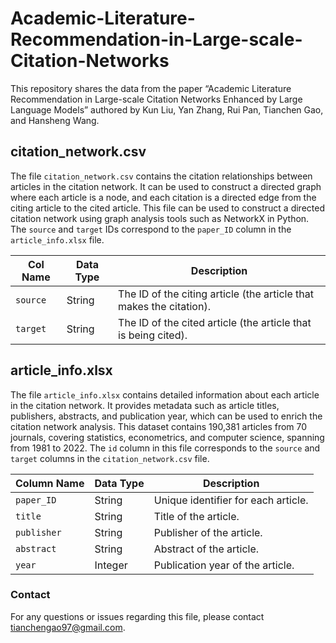# Academic-Literature-Recommendation-in-Large-scale-Citation-Networks
This repository shares the data from the paper “Academic Literature Recommendation in Large-scale Citation Networks Enhanced by Large Language Models” authored by Kun Liu, Yan Zhang, Rui Pan, Tianchen Gao, and Hansheng Wang.

## citation_network.csv

The file `citation_network.csv` contains the citation relationships between articles in the citation network. It can be used to construct a directed graph where each article is a node, and each citation is a directed edge from the citing article to the cited article. This file can be used to construct a directed citation network using graph analysis tools such as NetworkX in Python. The `source` and `target` IDs correspond to the `paper_ID` column in the `article_info.xlsx` file.

|  Col Name  | Data Type | Description |
|-------------|------------|-------------|
| `source`      |     String    | The ID of the citing article (the article that makes the citation). |
| `target`      |     String   | The ID of the cited article (the article that is being cited). |


## article_info.xlsx

The file `article_info.xlsx` contains detailed information about each article in the citation network. It provides metadata such as article titles, publishers, abstracts, and publication year, which can be used to enrich the citation network analysis. This dataset contains 190,381 articles from 70 journals, covering statistics, econometrics, and computer science, spanning from 1981 to 2022. The `id` column in this file corresponds to the `source` and `target` columns in the `citation_network.csv` file.

| Column Name | Data Type | Description |
|-------------|-----------|-------------|
| `paper_ID`             | String       | Unique identifier for each article. |
| `title`          | String       | Title of the article. |
| `publisher` | String       | Publisher of the article. |
| `abstract`   | String       | Abstract of the article. |
| `year`         | Integer    | Publication year of the article. |



### Contact

For any questions or issues regarding this file, please contact tianchengao97@gmail.com.

